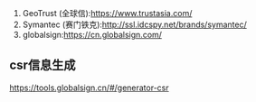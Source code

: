 
1. GeoTrust (全球信):https://www.trustasia.com/
2. Symantec (赛门铁克):http://ssl.idcspy.net/brands/symantec/
3. globalsign:https://cn.globalsign.com/

## csr信息生成
https://tools.globalsign.cn/#/generator-csr
